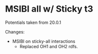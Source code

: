 # MSIBI all w/ Sticky t3

Potentials taken from 20.0.1

Changes:
- MSIBI on sticky-all interactions 
    - Replaced OH1 and OH2 rdfs.
